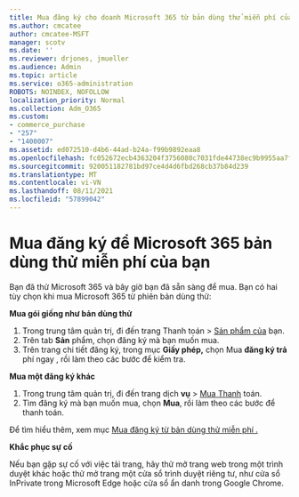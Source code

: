 ```yaml
---
title: Mua đăng ký cho doanh Microsoft 365 từ bản dùng thử miễn phí của bạn
ms.author: cmcatee
author: cmcatee-MSFT
manager: scotv
ms.date: ''
ms.reviewer: drjones, jmueller
ms.audience: Admin
ms.topic: article
ms.service: o365-administration
ROBOTS: NOINDEX, NOFOLLOW
localization_priority: Normal
ms.collection: Adm_O365
ms.custom:
- commerce_purchase
- "257"
- "1400007"
ms.assetid: ed072510-d4b6-44ad-b24a-f99b9892eaa8
ms.openlocfilehash: fc052672ecb4363204f3756080c7031fde44738ec9b9955aa7ffbe9b57d2603a
ms.sourcegitcommit: 920051182781bd97ce4d4d6fbd268cb37b84d239
ms.translationtype: MT
ms.contentlocale: vi-VN
ms.lasthandoff: 08/11/2021
ms.locfileid: "57899042"
---
```

# <a name="buy-a-subscription-to-microsoft-365-from-your-free-trial"></a>Mua đăng ký để Microsoft 365 bản dùng thử miễn phí của bạn

Bạn đã thử Microsoft 365 và bây giờ bạn đã sẵn sàng để mua. Bạn có hai tùy chọn khi mua Microsoft 365 từ phiên bản dùng thử:
  
 **Mua gói giống như bản dùng thử**
  
1. Trong trung tâm quản  trị, đi đến trang Thanh toán \> [Sản phẩm của](https://go.microsoft.com/fwlink/p/?linkid=842054) bạn.
2. Trên tab **Sản** phẩm, chọn đăng ký mà bạn muốn mua.
3. Trên trang chi tiết đăng ký, trong mục **Giấy phép,** chọn Mua **đăng ký trả** phí ngay , rồi làm theo các bước để kiểm tra.
 
**Mua một đăng ký khác**
  
1. Trong trung tâm quản trị, đi đến trang dịch **vụ** \> [Mua Thanh](https://go.microsoft.com/fwlink/p/?linkid=868433) toán.
2. Tìm đăng ký mà bạn muốn mua, chọn **Mua**, rồi làm theo các bước để thanh toán.

Để tìm hiểu thêm, xem mục [Mua đăng ký từ bản dùng thử miễn phí .](https://docs.microsoft.com/microsoft-365/commerce/try-or-buy-microsoft-365#buy-a-subscription-from-your-free-trial)

**Khắc phục sự cố**

Nếu bạn gặp sự cố với việc tải trang, hãy thử mở trang web trong một trình duyệt khác hoặc thử mở trang một cửa sổ trình duyệt riêng tư, như cửa sổ InPrivate trong Microsoft Edge hoặc cửa sổ ẩn danh trong Google Chrome.